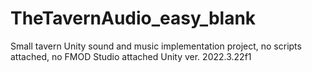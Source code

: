 # TheTavernAudio_easy_blank
Small tavern Unity sound and music implementation project, no scripts attached, no FMOD Studio attached Unity ver. 2022.3.22f1

